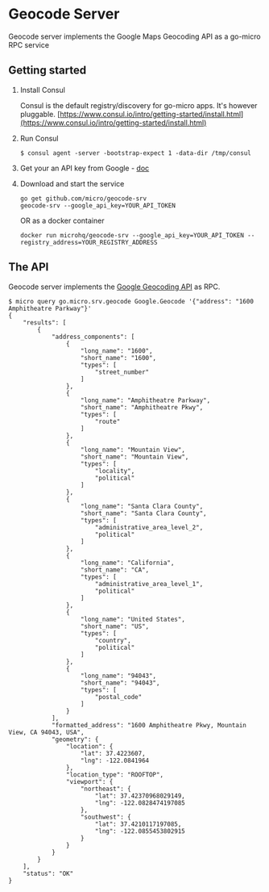 # Geocode Server

Geocode server implements the Google Maps Geocoding API as a go-micro RPC service

## Getting started

1. Install Consul

	Consul is the default registry/discovery for go-micro apps. It's however pluggable.
	[https://www.consul.io/intro/getting-started/install.html](https://www.consul.io/intro/getting-started/install.html)

2. Run Consul
	```
	$ consul agent -server -bootstrap-expect 1 -data-dir /tmp/consul
	```

3. Get your an API key from Google - [doc](https://developers.google.com/maps/documentation/geocoding/get-api-key)

4. Download and start the service

	```shell
	go get github.com/micro/geocode-srv
	geocode-srv --google_api_key=YOUR_API_TOKEN
	```

	OR as a docker container

	```shell
	docker run microhq/geocode-srv --google_api_key=YOUR_API_TOKEN --registry_address=YOUR_REGISTRY_ADDRESS
	```

## The API
Geocode server implements the [Google Geocoding API](https://developers.google.com/maps/documentation/geocoding) as RPC.

```shell
$ micro query go.micro.srv.geocode Google.Geocode '{"address": "1600 Amphitheatre Parkway"}'
{
	"results": [
		{
			"address_components": [
				{
					"long_name": "1600",
					"short_name": "1600",
					"types": [
						"street_number"
					]
				},
				{
					"long_name": "Amphitheatre Parkway",
					"short_name": "Amphitheatre Pkwy",
					"types": [
						"route"
					]
				},
				{
					"long_name": "Mountain View",
					"short_name": "Mountain View",
					"types": [
						"locality",
						"political"
					]
				},
				{
					"long_name": "Santa Clara County",
					"short_name": "Santa Clara County",
					"types": [
						"administrative_area_level_2",
						"political"
					]
				},
				{
					"long_name": "California",
					"short_name": "CA",
					"types": [
						"administrative_area_level_1",
						"political"
					]
				},
				{
					"long_name": "United States",
					"short_name": "US",
					"types": [
						"country",
						"political"
					]
				},
				{
					"long_name": "94043",
					"short_name": "94043",
					"types": [
						"postal_code"
					]
				}
			],
			"formatted_address": "1600 Amphitheatre Pkwy, Mountain View, CA 94043, USA",
			"geometry": {
				"location": {
					"lat": 37.4223607,
					"lng": -122.0841964
				},
				"location_type": "ROOFTOP",
				"viewport": {
					"northeast": {
						"lat": 37.42370968029149,
						"lng": -122.0828474197085
					},
					"southwest": {
						"lat": 37.4210117197085,
						"lng": -122.0855453802915
					}
				}
			}
		}
	],
	"status": "OK"
}
```
